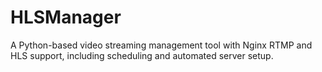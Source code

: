# HLSManager
A Python-based video streaming management tool with Nginx RTMP and HLS support, including scheduling and automated server setup.
